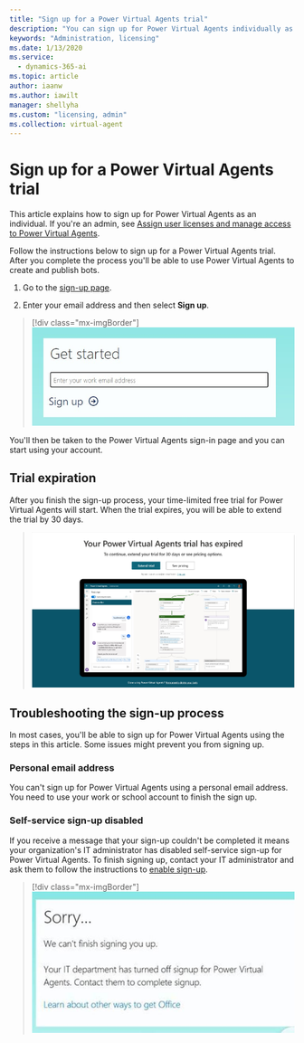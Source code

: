 ```yaml
---
title: "Sign up for a Power Virtual Agents trial"
description: "You can sign up for Power Virtual Agents individually as a trial if you're not an admin of an organization."
keywords: "Administration, licensing"
ms.date: 1/13/2020
ms.service:
  - dynamics-365-ai
ms.topic: article
author: iaanw
ms.author: iawilt
manager: shellyha
ms.custom: "licensing, admin"
ms.collection: virtual-agent
---
```




# Sign up for a Power Virtual Agents trial 

This article explains how to sign up for Power Virtual Agents as an individual. If you're an admin, see [Assign user licenses and manage access to Power Virtual Agents](requirements-licensing.md).

Follow the instructions below to sign up for a Power Virtual Agents trial. After you complete the process you'll be able to use Power Virtual Agents to create and publish bots. 

1. Go to the [sign-up page](https://go.microsoft.com/fwlink/?LinkId=2107702).

2. Enter your email address and then select **Sign up**.

> [!div class="mx-imgBorder"]
> ![sign up portal get started](media/sign-up-get-started.jpg)

You'll then be taken to the Power Virtual Agents sign-in page and you can start using your account.


## Trial expiration
After you finish the sign-up process, your time-limited free trial for Power Virtual Agents will start. When the trial expires, you will be able to extend the trial by 30 days. 

> ![License invalid page. Extend trial](media/extend_trial_screen.jpg)

## Troubleshooting the sign-up process
In most cases, you'll be able to sign up for Power Virtual Agents using the steps in this article. Some issues might prevent you from signing up. 

### Personal email address 
You can't sign up for Power Virtual Agents using a personal email address. You need to use your work or school account to finish the sign up.

### Self-service sign-up disabled
If you receive a message that your sign-up couldn't be completed it means your organization's IT administrator has disabled self-service sign-up for Power Virtual Agents. To finish signing up, contact your IT administrator and ask them to follow the instructions to [enable sign-up](requirements-licensing.md#trial-plans).

> [!div class="mx-imgBorder"]
> ![Viral sign up disabled with message saying Sorry we can't finish signing you up](media/licensing-sign-up-disabled.jpg)
